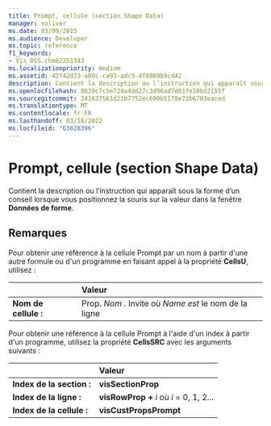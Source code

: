 ```yaml
---
title: Prompt, cellule (section Shape Data)
manager: soliver
ms.date: 03/09/2015
ms.audience: Developer
ms.topic: reference
f1_keywords:
- Vis_DSS.chm82251343
ms.localizationpriority: medium
ms.assetid: 42f42d73-a00c-ca93-adc9-4f8869b9cd42
description: Contient la description ou l’instruction qui apparaît sous la forme d’un conseil lorsque vous positionnez la souris sur la valeur dans la fenêtre Données de forme.
ms.openlocfilehash: 8639c7c5e724a4dd27c3d96ad7d01fe10bd2155f
ms.sourcegitcommit: 241637561d21b7752ec690b5179e72b6703eaced
ms.translationtype: MT
ms.contentlocale: fr-FR
ms.lasthandoff: 03/18/2022
ms.locfileid: "63628396"
---
```

# <a name="prompt-cell-shape-data-section"></a>Prompt, cellule (section Shape Data)

Contient la description ou l’instruction qui apparaît sous la forme d’un conseil lorsque vous positionnez la souris sur la valeur dans la fenêtre **Données de forme**. 
  
## <a name="remarks"></a>Remarques

Pour obtenir une référence à la cellule Prompt par un nom à partir d'une autre formule ou d'un programme en faisant appel à la propriété **CellsU**, utilisez : 
  
||Valeur |
|:-----|:-----|
| **Nom de cellule :**  <br/> | Prop.  *Nom*  . Invite où  *Name est*  le nom de la ligne  <br/> |
   
Pour obtenir une référence à la cellule Prompt à l'aide d'un index à partir d'un programme, utilisez la propriété **CellsSRC** avec les arguments suivants : 
  
||Valeur |
|:-----|:-----|
| **Index de la section :**  <br/> |**visSectionProp** <br/> |
| **Index de la ligne :**  <br/> |**visRowProp +** *i*  où  *i*  = 0, 1, 2... |
| **Index de la cellule :**  <br/> |**visCustPropsPrompt** <br/> |
   

